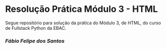 # Resolução Prática Módulo 3 - HTML

Segue repositório para solução da prática do Módulo 3, de HTML, do curso de Fullstack Python da EBAC.

### **_Fábio Felipe dos Santos_**
